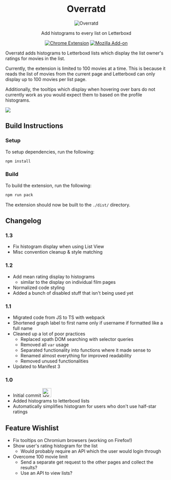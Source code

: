 <center>

  # Overratd

  ![Overratd](https://github.com/garretlowe/overratd/blob/main/src/images/overratd128.png?raw=true)

  Add histograms to every list on Letterboxd

  [![Chrome Extension](https://img.shields.io/chrome-web-store/users/lllkjhpcabokchmdinbmhgmnnkgoehhf?logo=chromewebstore)](https://chromewebstore.google.com/detail/overratd/lllkjhpcabokchmdinbmhgmnnkgoehhf)
  [![Mozilla Add-on](https://img.shields.io/amo/users/overratd?logo=firefoxbrowser)](https://addons.mozilla.org/firefox/addon/overratd/)

</center>

Overratd adds histograms to Letterboxd lists which display the list owner's ratings for movies in the list.

Currently, the extension is limited to 100 movies at a time. This is because it reads the list of movies from the current page and Letterboxd can only display up to 100 movies per list page.

Additionally, the tooltips which display when hovering over bars do not currently work as you would expect them to based on the profile histograms.

<img src="https://github.com/garretlowe/overratd/blob/main/resources/sample1.png?raw=true">

## Build Instructions

### Setup

To setup dependencies, run the following:

```bash
npm install
```

### Build

To build the extension, run the following:

```bash
npm run pack
```

The extension should now be built to the `./dist/` directory.

## Changelog

### 1.3

* Fix histogram display when using List View
* Misc convention cleanup & style matching

### 1.2

* Add mean rating display to histograms
  * similar to the display on individual film pages
* Normalized code styling
* Added a bunch of disabled stuff that isn't being used yet

### 1.1

* Migrated code from JS to TS with webpack
* Shortened graph label to first name only if username if formatted like a full name
* Cleaned up a lot of poor practices
  * Replaced xpath DOM searching with selector queries
  * Removed all `var` usage
  * Separated functionality into functions where it made sense to
  * Renamed almost everything for improved readability
  * Removed unused functionalities
* Updated to Manifest 3

### 1.0

* Initial commit <img width="28" alt="HYPERS" src="https://cdn.betterttv.net/emote/5980af4e3a1ac5330e89dc76/1x">
* Added histograms to letterboxd lists
* Automatically simplifies histogram for users who don't use half-star ratings

## Feature Wishlist

* Fix tooltips on Chromium browsers (working on Firefox!)
* Show user's rating histogram for the list
  * Would probably require an API which the user would login through
* Overcome 100 movie limit
  * Send a separate get request to the other pages and collect the results?
  * Use an API to view lists?
